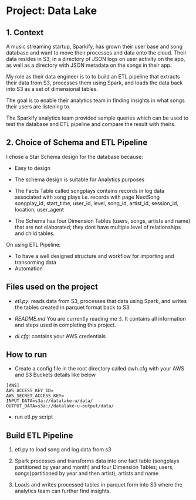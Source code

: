 # Project: Data Lake

## 1. Context

A music streaming startup, Sparkify, has grown their user base and song database and want to move their processes and data onto the cloud. 
Their data resides in S3, in a directory of JSON logs on user activity on the app, as well as a directory with JSON metadata on the songs in their app.

My role as their data engineer is to to build an ETL pipeline that extracts their data from S3, processes them using Spark, and loads the data back into S3 as a set of dimensional tables. 

The goal is to enable their analytics team in finding insights in what songs their users are listening to.

The Sparkify analytics team provided sample queries which can be used to test the database and ETL pipeline and compare the result with theirs.



## 2. Choice of Schema and ETL Pipeline

I chose a Star Schema design for the database because:

- Easy to design

- The schema design is suitable for Analytics purposes

- The Facts Table called songplays contains records in log data associated with song plays i.e. records with page NextSong
    songplay_id, start_time, user_id, level, song_id, artist_id, session_id, location, user_agent 
    
- The Schema has four Dimension Tables (users, songs, artists and name) that are not elaborated; they dont have multiple level of relationships and child tables.


On using ETL Pipeline:
- To have a well designed structure and workflow for importing and transorming data 
- Automation

## Files used on the project

- *etl.py*: reads data from S3, processes that data using Spark, and writes the tables created in parquet format back to S3.

- *README.md* You are currently reading me :). It contains all information and steps used in completing this project.

- *dl.cfg*: contains your AWS credentials

## How to run

- Create a config file in the root directory called dwh.cfg with your AWS and S3 Buckets details like below
```
[AWS]
AWS_ACCESS_KEY_ID=
AWS_SECRET_ACCESS_KEY=
INPUT_DATA=s3a://datalake-u/data/
OUTPUT_DATA=s3a://datalake-u-output/data/
```
- run etl.py script

## Build ETL Pipeline

1. etl.py to load song and log data from s3 

2. Spark processes and transforms data into one fact table (songplays partitioned by year and month) and four Dimension Tables; users, songs(partitioned by year and then artist), artists and name

3. Loads and writes processed tables in parquet form into S3 where the analytics team can further find insights.



